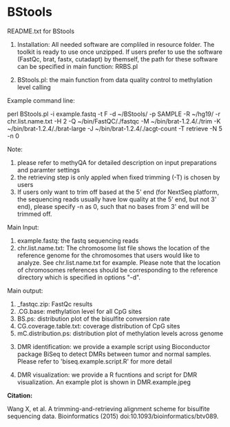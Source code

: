 # BStools
README.txt for BStools

1. Installation: All needed software are compliled in resource folder. The toolkit is ready to use once unzipped.
                 If users prefer to use the software (FastQc, brat, fastx, cutadapt) by themself, the path for these software can be specified in main function: RRBS.pl

2. BStools.pl: the main function from data quality control to methylation level calling

Example command line:

perl BStools.pl  -i example.fastq -t F -d ~/BStools/ -p SAMPLE -R ~/hg19/  -r chr.list.name.txt -H 2 -Q ~/bin/FastQC/./fastqc -M ~/bin/brat-1.2.4/./trim -K ~/bin/brat-1.2.4/./brat-large -J ~/bin/brat-1.2.4/./acgt-count -T retrieve -N 5 -n 0 

Note:
1) please refer to methyQA for detailed description on input preparations and paramter settings
2) the retrieving step is only appled when fixed trimming (-T) is chosen by users
3) If users only want to trim off based at the 5' end (for NextSeq platform, the sequencing reads usually have low quality at the 5' end, but not 3' end), please specify -n as 0, such that no bases from 3' end will be trimmed off.

Main Input:
1) example.fastq: the fastq sequencing reads 
2) chr.list.name.txt: The chromosome list file shows the location of the reference genome for the chromosomes that users would like to analyze. See chr.list.name.txt for example. Please note that the location of chromosomes references should be corresponding to the reference directory which is specified in options "-d".

Main output:	
1) _fastqc.zip: FastQc results
2) .CG.base: methylation level for all CpG sites
3) BS.ps: distribution plot of the bisulfite conversion rate
4) CG.coverage.table.txt: coverage distribution of CpG sites
5) mC.distribution.ps:  distribution plot of methylation levels across genome


3. DMR identification: we provide a example script using Bioconductor package BiSeq to detect DMRs between tumor and normal samples. Please refer to 'biseq.example.script.R' for more detail

4. DMR visualization: we provide a R fucntions and script for DMR visualization. An example plot is shown in DMR.example.jpeg






**Citation:**

Wang X, et al. A trimming-and-retrieving alignment scheme for bisulfite sequencing data. Bioinformatics (2015) doi:10.1093/bioinformatics/btv089. 
